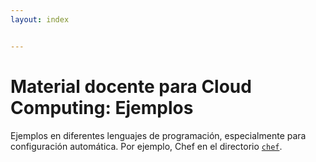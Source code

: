 ```yaml
---
layout: index


---
```

Material docente para Cloud Computing: Ejemplos
==

Ejemplos en diferentes lenguajes de programación, especialmente para configuración automática. Por ejemplo, Chef en el directorio [`chef`](chef/).

